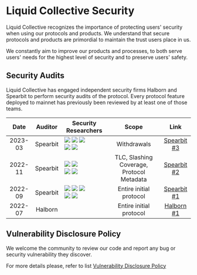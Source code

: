 # Liquid Collective Security

Liquid Collective recognizes the importance of protecting users' security when using our protocols and products. We understand that secure protocols and products are primordial to maintain the trust users place in us. 

We constantly aim to improve our products and processes, to both serve users' needs for the highest level of security and to preserve users' safety. 

## Security Audits

Liquid Collective has engaged independent security firms Halborn and Spearbit to perform security audits of the protocol. Every protocol feature deployed to mainnet has previously been reviewed by at least one of those teams.

| **Date** | **Auditor** | **Security Researchers**                                                                                                                                                                                                                                                                                                                                                                                                                          |                 **Scope**                 |                  **Link**                |
|:--------:|:-----------:|---------------------------------------------------------------------------------------------------------------------------------------------------------------------------------------------------------------------------------------------------------------------------------------------------------------------------------------------------------------------------------------------------------------------------------------------------|:-----------------------------------------:|:----------------------------------------:|
|  2023-03 |  Spearbit   | [![](https://github.com/optimumsec.png?size=50)](https://github.com/optimumsec) [![](https://github.com/Saw-mon-and-Natalie.png?size=50)](https://github.com/Saw-mon-and-Natalie) [![](https://github.com/xiaoming9090.png?size=50)](https://github.com/xiaoming9090)<br/>[![](https://github.com/eccentricexit.png?size=50)](https://github.com/eccentricexit) [![](https://github.com/Ellahinator.png?size=50)](https://github.com/Ellahinator) | Withdrawals                               | [Spearbit #3](audits/202303_Spearbit.md) |
|  2022-11 |  Spearbit   | [![](https://github.com/optimumsec.png?size=50)](https://github.com/optimumsec) [![](https://github.com/StErMi.png?size=50)](https://github.com/StErMi)<br/>[![](https://github.com/eccentricexit.png?size=50)](https://github.com/eccentricexit) [![](https://github.com/Ellahinator.png?size=50)](https://github.com/Ellahinator)                                                                                                               | TLC, Slashing Coverage, Protocol Metadata | [Spearbit #2](audits/202211_Spearbit.md) |
|  2022-09 |  Spearbit   | [![](https://github.com/Saw-mon-and-Natalie.png?size=50)](https://github.com/Saw-mon-and-Natalie) [![](https://github.com/optimumsec.png?size=50)](https://github.com/optimumsec) [![](https://github.com/StErMi.png?size=50)](https://github.com/StErMi)<br/>[![](https://github.com/eccentricexit.png?size=50)](https://github.com/eccentricexit) [![](https://github.com/Ellahinator.png?size=50)](https://github.com/Ellahinator)             | Entire initial protocol                   | [Spearbit #1](audits/202209_Spearbit.md) |
|  2022-07 |   Halborn   |                                                                                                                                                                                                                                                                                                                                                                                                                                                   | Entire initial protocol                   | [Halborn #1](audits/202211_Spearbit.md)  |

## Vulnerability Disclosure Policy

We welcome the community to review our code and report any bug or security vulnerability they discover.

For more details please, refer to list [Vulnerability Disclosure Policy](VULNERABILITY_DISCLOSURE.md)
